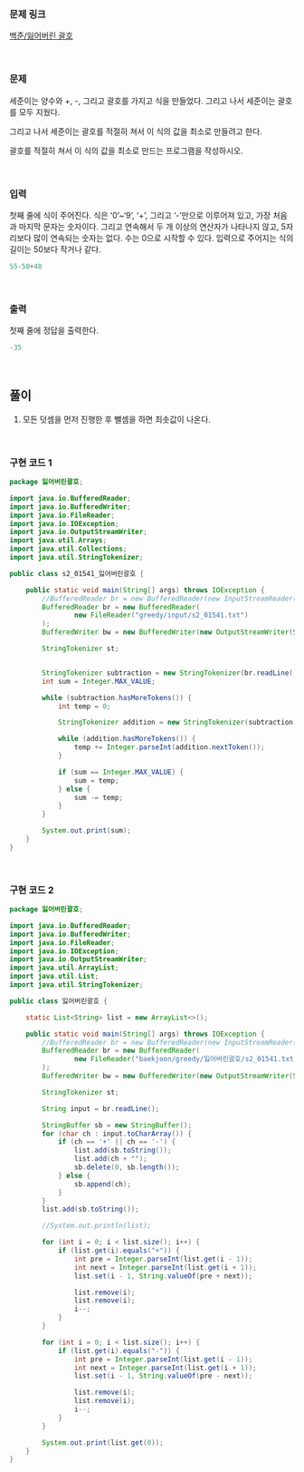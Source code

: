 ### 문제 링크

[백준/잃어버린 괄호](https://www.acmicpc.net/problem/1541)

<br>

### 문제

세준이는 양수와 +, -, 그리고 괄호를 가지고 식을 만들었다. 그리고 나서 세준이는 괄호를 모두 지웠다.

그리고 나서 세준이는 괄호를 적절히 쳐서 이 식의 값을 최소로 만들려고 한다.

괄호를 적절히 쳐서 이 식의 값을 최소로 만드는 프로그램을 작성하시오.

<br>

### 입력

첫째 줄에 식이 주어진다. 식은 ‘0’~‘9’, ‘+’, 그리고 ‘-’만으로 이루어져 있고, 
가장 처음과 마지막 문자는 숫자이다. 그리고 연속해서 두 개 이상의 연산자가 나타나지 않고, 
5자리보다 많이 연속되는 숫자는 없다. 수는 0으로 시작할 수 있다. 
입력으로 주어지는 식의 길이는 50보다 작거나 같다.

```java
55-50+40
```

<br>

### 출력

첫째 줄에 정답을 출력한다.

```java
-35
```

<br>

## 풀이

1. 모든 덧셈을 먼저 진행한 후 뺄셈을 하면 최솟값이 나온다.

<br>

### 구현 코드 1
```java
package 잃어버린괄호;

import java.io.BufferedReader;
import java.io.BufferedWriter;
import java.io.FileReader;
import java.io.IOException;
import java.io.OutputStreamWriter;
import java.util.Arrays;
import java.util.Collections;
import java.util.StringTokenizer;

public class s2_01541_잃어버린괄호 {

    public static void main(String[] args) throws IOException {
        //BufferedReader br = new BufferedReader(new InputStreamReader(System.in));
        BufferedReader br = new BufferedReader(
                new FileReader("greedy/input/s2_01541.txt")
        );
        BufferedWriter bw = new BufferedWriter(new OutputStreamWriter(System.out));

        StringTokenizer st;


        StringTokenizer subtraction = new StringTokenizer(br.readLine(), "-");
        int sum = Integer.MAX_VALUE;

        while (subtraction.hasMoreTokens()) {
            int temp = 0;

            StringTokenizer addition = new StringTokenizer(subtraction.nextToken(), "+");

            while (addition.hasMoreTokens()) {
                temp += Integer.parseInt(addition.nextToken());
            }

            if (sum == Integer.MAX_VALUE) {
                sum = temp;
            } else {
                sum -= temp;
            }
        }

        System.out.print(sum);
    }
}
```

<br>

### 구현 코드 2
```java
package 잃어버린괄호;

import java.io.BufferedReader;
import java.io.BufferedWriter;
import java.io.FileReader;
import java.io.IOException;
import java.io.OutputStreamWriter;
import java.util.ArrayList;
import java.util.List;
import java.util.StringTokenizer;

public class 잃어버린괄호 {

    static List<String> list = new ArrayList<>();

    public static void main(String[] args) throws IOException {
        //BufferedReader br = new BufferedReader(new InputStreamReader(System.in));
        BufferedReader br = new BufferedReader(
                new FileReader("baekjoon/greedy/잃어버린괄호/s2_01541.txt")
        );
        BufferedWriter bw = new BufferedWriter(new OutputStreamWriter(System.out));

        StringTokenizer st;

        String input = br.readLine();

        StringBuffer sb = new StringBuffer();
        for (char ch : input.toCharArray()) {
            if (ch == '+' || ch == '-') {
                list.add(sb.toString());
                list.add(ch + "");
                sb.delete(0, sb.length());
            } else {
                sb.append(ch);
            }
        }
        list.add(sb.toString());

        //System.out.println(list);

        for (int i = 0; i < list.size(); i++) {
            if (list.get(i).equals("+")) {
                int pre = Integer.parseInt(list.get(i - 1));
                int next = Integer.parseInt(list.get(i + 1));
                list.set(i - 1, String.valueOf(pre + next));

                list.remove(i);
                list.remove(i);
                i--;
            }
        }

        for (int i = 0; i < list.size(); i++) {
            if (list.get(i).equals("-")) {
                int pre = Integer.parseInt(list.get(i - 1));
                int next = Integer.parseInt(list.get(i + 1));
                list.set(i - 1, String.valueOf(pre - next));

                list.remove(i);
                list.remove(i);
                i--;
            }
        }

        System.out.print(list.get(0));
    }
}
```